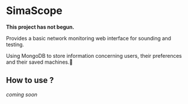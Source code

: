 # SimaScope
**This project has not begun.**

Provides a basic network monitoring web interface for sounding and testing.

Using MongoDB to store information concerning users, their preferences and their saved machines.🥭 

## How to use ?

*coming soon*
